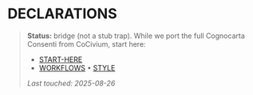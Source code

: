<!-- status: stub; target: 150+ words -->
# DECLARATIONS

> **Status:** bridge (not a stub trap).
> While we port the full Cognocarta Consenti from CoCivium, start here:
> - [START-HERE](../START-HERE.md)
> - [WORKFLOWS](../WORKFLOWS.md) • [STYLE](../STYLE.md)
>
> _Last touched: 2025-08-26_



